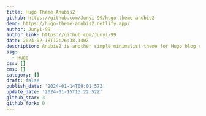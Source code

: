 ```yaml
---
title: Hugo Theme Anubis2
github: https://github.com/Junyi-99/hugo-theme-anubis2
demo: https://hugo-theme-anubis2.netlify.app/
author: Junyi-99
author_link: https://github.com/Junyi-99
date: 2024-02-18T12:26:38.140Z
description: Anubis2 is another simple minimalist theme for Hugo blog engine
ssg:
  - Hugo
css: []
cms: []
category: []
draft: false
publish_date: '2024-01-14T09:01:57Z'
update_date: '2024-01-15T13:22:52Z'
github_star: 3
github_fork: 0
---
```

